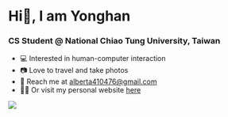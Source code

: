 <h1>Hi👋, I am Yonghan </h1>

<h3>CS Student @ National Chiao Tung University, Taiwan</h3>

- 💻 Interested in human-computer interaction
- 📷 Love to travel and take photos
- 📩 Reach me at <alberta410476@gmail.com>
- 👩‍💻 Or visit my personal website [here](https://scod0401.github.io/)
<p>
<img src="https://github-readme-stats.vercel.app/api?username=scod0401&bg_color=1f2938&text_color=FFFFFF&show_icons=true&hide-border=true&include_all_commits=true" />
</p>
